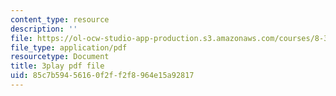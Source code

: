 ```yaml
---
content_type: resource
description: ''
file: https://ol-ocw-studio-app-production.s3.amazonaws.com/courses/8-334-statistical-mechanics-ii-statistical-physics-of-fields-spring-2014/85c7b59456160f2ff2f8964e15a92817_fGUaxrIejr4.pdf
file_type: application/pdf
resourcetype: Document
title: 3play pdf file
uid: 85c7b594-5616-0f2f-f2f8-964e15a92817
---
```

